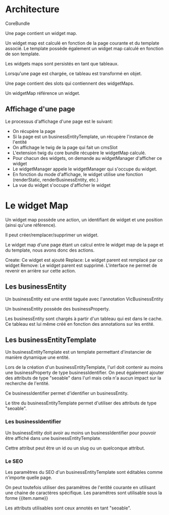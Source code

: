 
# Architecture

CoreBundle

Une page contient un widget map.

Un widget map est calculé en fonction de la page courante et du template associé.
Le template possède également un widget map calculé en fonction de son template.

Les widgets maps sont persistés en tant que tableaux.

Lorsqu'une page est chargée, ce tableau est transformé en objet.

Une page contient des slots qui contiennent des widgetMaps.

Un widgetMap référence un widget.

## Affichage d'une page

Le processus d'affichage d'une page est le suivant:
* On récupère la page
* Si la page est un businessEntityTemplate, un récupère l'instance de l'entité
* On affichage le twig de la page qui fait un cmsSlot
* L'extension twig du core bundle récupère le widgetMap calculé.
* Pour chacun des widgets, on demande au widgetManager d'afficher ce widget
* Le widgetManager appele le widgetManager qui s'occupe du widget.
* En fonction du mode d'affichage, le widget utilise une fonction (renderStatic, renderBusinessEntity, etc.)
* La vue du widget s'occupe d'afficher le widget


# Le widget Map

Un widget map possède une action, un identifiant de widget et une position (ainsi qu'une référence).

Il peut créer/remplacer/supprimer un widget.

Le widget map d'une page étant un calcul entre le widget map de la page et du template, nous avons donc des actions.

Create: Ce widget est ajouté
Replace: Le widget parent est remplacé par ce widget
Remove: Le widget parent est supprimé. L'interface ne permet de revenir en arrière sur cette action.





## Les businessEntity

Un businessEntity est une entité taguée avec l'annotation VicBusinessEntity

Un businessEntity possède des businessProperty.

Les businessEntity sont chargés à partir d'un tableau qui est dans le cache.
Ce tableau est lui même créé en fonction des annotations sur les entité.


## Les businessEntityTemplate

Un businessEntityTemplate est un template permettant d'instancier de manière dynamique une entité.

Lors de la création d'un businessEntityTemplate, l'url doit contenir au moins une businessProperty de type businessIdentifier. On peut également ajouter des attributs de type "seoable" dans l'url mais cela n'a aucun impact sur la recherche de l'entité.

Ce businessIdentifier permet d'identifier un businessEntity.

Le titre du businessEntityTemplate permet d'utiliser des attributs de type "seoable".

### Les businessIdentifier

Un businessEntity doit avoir au moins un businessIdentifier pour pouvoir être affiché dans une businessEntityTemplate.

Cettre attribut peut être un id ou un slug ou un quelconque attribut.

### Le SEO

Les paramêtres du SEO d'un businessEntityTemplate sont éditables comme n'importe quelle page.

On peut toutefois utiliser des paramêtres de l'entité courante en utilisant une chaine de caractères spécifique.
Les paramêtres sont utilisable sous la forme {{item.name}}

Les attributs utilisables sont ceux annotés en tant "seoable".


